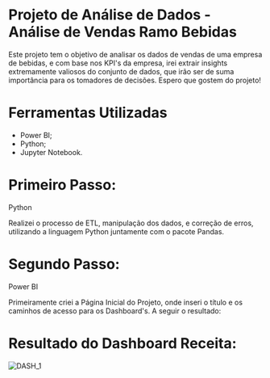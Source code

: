 # Projeto de Análise de Dados - Análise de Vendas Ramo Bebidas

Este projeto tem o objetivo de analisar os dados de vendas de uma empresa de bebidas, e com base nos KPI's da empresa,
irei extrair insights extremamente valiosos do conjunto de dados, que irão ser de suma importância para os tomadores de
decisões. Espero que gostem do projeto!

# Ferramentas Utilizadas

- Power BI;
- Python;
- Jupyter Notebook.

# Primeiro Passo:

Python

Realizei o processo de ETL, manipulação dos dados, e correção de erros, utilizando a linguagem Python juntamente com o pacote Pandas.

# Segundo Passo:

Power BI

Primeiramente criei a Página Inicial do Projeto, onde inseri o título e os caminhos de acesso para os Dashboard's. A seguir o resultado:

# Resultado do Dashboard Receita:

![DASH_1](https://github.com/user-attachments/assets/8edd4323-9c13-447e-9a76-1b92da7735c4)

